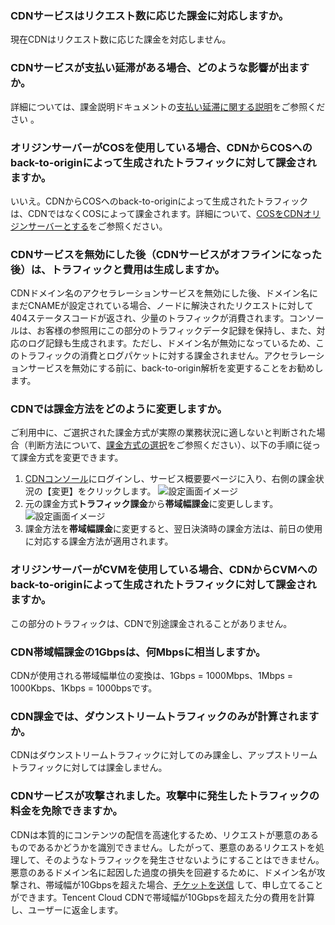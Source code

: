 ### CDNサービスはリクエスト数に応じた課金に対応しますか。
現在CDNはリクエスト数に応じた課金を対応しません。

### CDNサービスが支払い延滞がある場合、どのような影響が出ますか。
詳細については、課金説明ドキュメントの[支払い延滞に関する説明](https://intl.cloud.tencent.com/document/product/228/2949#.E6.AC.A0.E8.B4.B9.E8.AF.B4.E6.98.8E)をご参照ください 。

### オリジンサーバーがCOSを使用している場合、CDNからCOSへのback-to-originによって生成されたトラフィックに対して課金されますか。
いいえ。CDNからCOSへのback-to-originによって生成されたトラフィックは、CDNではなくCOSによって課金されます。詳細について、[COSをCDNオリジンサーバーとする](https://intl.cloud.tencent.com/document/product/228/32977)をご参照ください。　

### CDNサービスを無効にした後（CDNサービスがオフラインになった後）は、トラフィックと費用は生成しますか。
CDNドメイン名のアクセラレーションサービスを無効にした後、ドメイン名にまだCNAMEが設定されている場合、ノードに解決されたリクエストに対して404ステータスコードが返され、少量のトラフィックが消費されます。コンソールは、お客様の参照用にこの部分のトラフィックデータ記録を保持し、また、対応のログ記録も生成されます。ただし、ドメイン名が無効になっているため、このトラフィックの消費とログパケットに対する課金されません。アクセラレーションサービスを無効にする前に、back-to-origin解析を変更することをお勧めします。　

### CDNでは課金方法をどのように変更しますか。

ご利用中に、ご選択された課金方式が実際の業務状況に適しないと判断された場合（判断方法について、[課金方式の選択](https://intl.cloud.tencent.com/document/product/228/2949#.E8.AE.A1.E8.B4.B9.E6.96.B9.E5.BC.8F.E9.80.89.E6.8B.A9)をご参照ください）、以下の手順に従って課金方式を変更できます。
1. [CDNコンソール](https://console.cloud.tencent.com/cdn)にログインし、サービス概要要ページに入り、右側の課金状況の【変更】をクリックします。
![設定画面イメージ](https://main.qcloudimg.com/raw/cfc4ab7bc66b88de437984e438f89a92.png)
2. 元の課金方式**トラフィック課金**から**帯域幅課金**に変更しします。
![設定画面イメージ](https://main.qcloudimg.com/raw/0de03f22b51ab08a545bbfd6717b826b.png)
3. 課金方法を**帯域幅課金**に変更すると、翌日決済時の課金方法は、前日の使用に対応する課金方法が適用されます。

### オリジンサーバーがCVMを使用している場合、CDNからCVMへのback-to-originによって生成されたトラフィックに対して課金されますか。

この部分のトラフィックは、CDNで別途課金されることがありません。

### CDN帯域幅課金の1Gbpsは、何Mbpsに相当しますか。

CDNが使用される帯域幅単位の変換は、1Gbps = 1000Mbps、1Mbps = 1000Kbps、1Kbps = 1000bpsです。

### CDN課金では、ダウンストリームトラフィックのみが計算されますか。

CDNはダウンストリームトラフィックに対してのみ課金し、アップストリームトラフィックに対しては課金しません。

### CDNサービスが攻撃されました。攻撃中に発生したトラフィックの料金を免除できますか。

CDNは本質的にコンテンツの配信を高速化するため、リクエストが悪意のあるものであるかどうかを識別できません。したがって、悪意のあるリクエストを処理して、そのようなトラフィックを発生させないようにすることはできません。悪意のあるドメイン名に起因した過度の損失を回避するために、ドメイン名が攻撃され、帯域幅が10Gbpsを超えた場合、[チケットを送信](https://console.qcloud.com/workorder/category) して、申し立てることができます。Tencent Cloud CDNで帯域幅が10Gbpsを超えた分の費用を計算し、ユーザーに返金します。　

